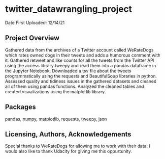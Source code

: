 # twitter_datawrangling_project
Date First Uploaded: 12/14/21

## Project Overview
Gathered data from the archives of a Twitter account called WeRateDogs which rates owned dogs in their tweets and adds a humorous comment with it. Gathered retweet and like counts for all the tweets from the Twitter API using the access library tweepy and read them into a pandas dataframe in the Jupyter Notebook. Downloaded a tsv file about the tweets programmatically using the requests and BeautifulSoup libraries in python. Assessed quality and tidiness issues in the gathered datasets and cleaned all of them using pandas functions. Analyzed the cleaned tables and created visualizations using the matplotlib library.

## Packages
pandas, numpy, matplotlib, requests, tweepy, json

## Licensing, Authors, Acknowledgements
Special thanks to WeRateDogs for allowing me to work with their data. I would also like to thank Udacity for giving me this oppurtunity. 
